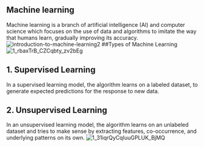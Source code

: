 ## Machine learning
Machine learning is a branch of artificial intelligence (AI) and computer science which focuses on the use of data and algorithms to imitate the way that humans learn, gradually improving its accuracy.
![introduction-to-machine-learning2](https://github.com/ThisIs-Developer/Python/assets/109382325/25b5a706-a917-4138-8028-30ef9b120324)
##Types of Machine Learning
![1_rbaxTrB_CZCqbty_zv2bEg](https://github.com/ThisIs-Developer/Python/assets/109382325/4a0f9558-0cc8-40b2-8201-8e01297372e6)
## 1. Supervised Learning
In a supervised learning model, the algorithm learns on a labeled dataset, to generate expected predictions for the response to new data.
## 2. Unsupervised Learning
In an unsupervised learning model, the algorithm learns on an unlabeled dataset and tries to make sense by extracting features, co-occurrence, and underlying patterns on its own.
![1_31iqrQyCqIuuGPLUK_BjMQ](https://github.com/ThisIs-Developer/Python/assets/109382325/4e36f6aa-90c3-44b9-bc84-bd738cc2237d)
